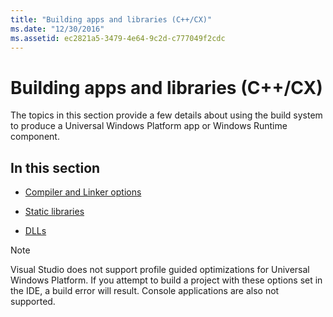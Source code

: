 ```yaml
---
title: "Building apps and libraries (C++/CX)"
ms.date: "12/30/2016"
ms.assetid: ec2821a5-3479-4e64-9c2d-c777049f2cdc
---
```

# Building apps and libraries (C++/CX)

The topics in this section provide a few details about using the build system to produce a Universal Windows Platform app or Windows Runtime component.

## In this section

- [Compiler and Linker options](../cppcx/compiler-and-linker-options-c-cx.md)

- [Static libraries](../cppcx/static-libraries-c-cx.md)

- [DLLs](../cppcx/dlls-c-cx.md)

>[!NOTE]
>Visual Studio does not support profile guided optimizations for Universal Windows Platform. If you attempt to build a project with these options set in the IDE, a build error will result. Console applications are also not supported.
